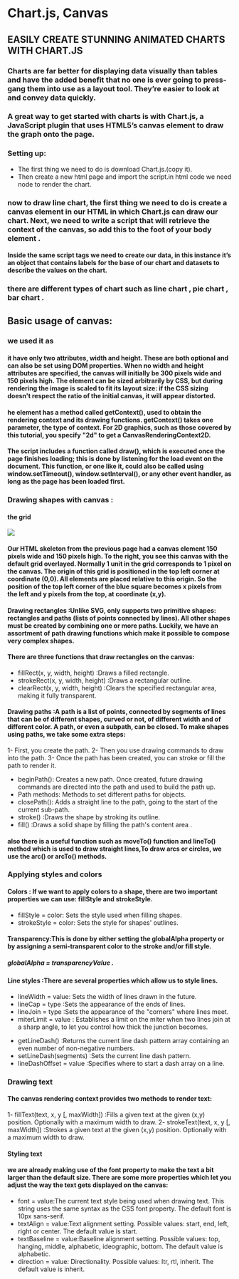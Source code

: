 # Chart.js, Canvas
## EASILY CREATE STUNNING ANIMATED CHARTS WITH CHART.JS
### Charts are far better for displaying data visually than tables and have the added benefit that no one is ever going to press-gang them into use as a layout tool. They’re easier to look at and convey data quickly.
### A great way to get started with charts is with Chart.js, a JavaScript plugin that uses HTML5’s canvas element to draw the graph onto the page. 
### Setting up:
+ The first thing we need to do is download Chart.js.(copy it).
+ Then create a new html page and import the script.in html code we need <canvas> node to render the chart.
### now to draw line chart, the first thing we need to do is create a canvas element in our HTML in which Chart.js can draw our chart. Next, we need to write a script that will retrieve the context of the canvas, so add this to the foot of your body element .
#### Inside the same script tags we need to create our data, in this instance it’s an object that contains labels for the base of our chart and datasets to describe the values on the chart.
### there are different types of chart such as  line chart ,  pie chart , bar chart .

## Basic usage of canvas:
### we used it as <canvas id="tutorial" width="150" height="150"></canvas>
#### it  have only two attributes, width and height. These are both optional and can also be set using DOM properties. When no width and height attributes are specified, the canvas will initially be 300 pixels wide and 150 pixels high. The element can be sized arbitrarily by CSS, but during rendering the image is scaled to fit its layout size: if the CSS sizing doesn't respect the ratio of the initial canvas, it will appear distorted.
#### he <canvas> element has a method called getContext(), used to obtain the rendering context and its drawing functions. getContext() takes one parameter, the type of context. For 2D graphics, such as those covered by this tutorial, you specify "2d" to get a CanvasRenderingContext2D.
#### The script includes a function called draw(), which is executed once the page finishes loading; this is done by listening for the load event on the document. This function, or one like it, could also be called using window.setTimeout(), window.setInterval(), or any other event handler, as long as the page has been loaded first.
### Drawing shapes with canvas :
#### the grid 
![](https://developer.mozilla.org/en-US/docs/Web/API/Canvas_API/Tutorial/Drawing_shapes/canvas_default_grid.png)
#### Our HTML skeleton from the previous page had a canvas element 150 pixels wide and 150 pixels high. To the right, you see this canvas with the default grid overlayed. Normally 1 unit in the grid corresponds to 1 pixel on the canvas. The origin of this grid is positioned in the top left corner at coordinate (0,0). All elements are placed relative to this origin. So the position of the top left corner of the blue square becomes x pixels from the left and y pixels from the top, at coordinate (x,y).
#### Drawing rectangles :Unlike SVG, <canvas> only supports two primitive shapes: rectangles and paths (lists of points connected by lines). All other shapes must be created by combining one or more paths. Luckily, we have an assortment of path drawing functions which make it possible to compose very complex shapes. 
#### There are three functions that draw rectangles on the canvas:
+ fillRect(x, y, width, height) :Draws a filled rectangle.
+ strokeRect(x, y, width, height) :Draws a rectangular outline.
+ clearRect(x, y, width, height) :Clears the specified rectangular area, making it fully transparent.
#### Drawing paths :A path is a list of points, connected by segments of lines that can be of different shapes, curved or not, of different width and of different color. A path, or even a subpath, can be closed. To make shapes using paths, we take some extra steps:
1- First, you create the path.
2- Then you use drawing commands to draw into the path.
3- Once the path has been created, you can stroke or fill the path to render it.
* beginPath(): Creates a new path. Once created, future drawing commands are directed into the path and used to build the path up.
* Path methods: Methods to set different paths for objects.
* closePath(): Adds a straight line to the path, going to the start of the current sub-path.
* stroke() :Draws the shape by stroking its outline.
* fill() :Draws a solid shape by filling the path's content area .
#### also there is a useful function such as moveTo() function and  lineTo() method which is used to draw straight lines,To draw arcs or circles, we use the arc() or arcTo() methods.
### Applying styles and colors
#### Colors : If we want to apply colors to a shape, there are two important properties we can use: fillStyle and strokeStyle.

+ fillStyle = color: Sets the style used when filling shapes.
+ strokeStyle = color: Sets the style for shapes' outlines.
#### Transparency:This is done by either setting the globalAlpha property or by assigning a semi-transparent color to the stroke and/or fill style.

##### globalAlpha = transparencyValue .
#### Line styles :There are several properties which allow us to style lines.

+ lineWidth = value: Sets the width of lines drawn in the future.
+ lineCap = type :Sets the appearance of the ends of lines.
+ lineJoin = type :Sets the appearance of the "corners" where lines meet.
+ miterLimit = value : Establishes a limit on the miter when two lines join at a sharp angle, to let you control how thick the junction becomes.
* getLineDash() :Returns the current line dash pattern array containing an even number of non-negative numbers.
* setLineDash(segments) :Sets the current line dash pattern.
* lineDashOffset = value :Specifies where to start a dash array on a line.
### Drawing text 
#### The canvas rendering context provides two methods to render text:

1- fillText(text, x, y [, maxWidth]) :Fills a given text at the given (x,y) position. Optionally with a maximum width to draw.
2- strokeText(text, x, y [, maxWidth]) :Strokes a given text at the given (x,y) position. Optionally with a maximum width to draw.
#### Styling text
#### we are already making use of the font property to make the text a bit larger than the default size. There are some more properties which let you adjust the way the text gets displayed on the canvas:

* font = value:The current text style being used when drawing text. This string uses the same syntax as the CSS font property. The default font is 10px sans-serif.
* textAlign = value:Text alignment setting. Possible values: start, end, left, right or center. The default value is start.
* textBaseline = value:Baseline alignment setting. Possible values: top, hanging, middle, alphabetic, ideographic, bottom. The default value is alphabetic.
* direction = value: Directionality. Possible values: ltr, rtl, inherit. The default value is inherit.